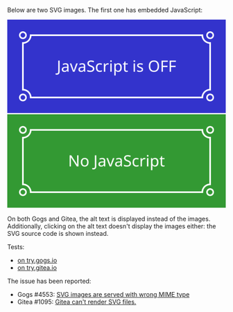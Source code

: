 Below are two SVG images. The first one has embedded JavaScript:

![This is the alt text of the first image.](image.svg)
![This is the alt text of the second image.](image-nojs.svg)

On both Gogs and Gitea, the alt text is displayed instead of the images.
Additionally, clicking on the alt text doesn't display the images
either: the SVG source code is shown instead.

Tests:

* [on try.gogs.io](https://try.gogs.io/edgar/test-svg-mime)
* [on try.gitea.io](https://try.gitea.io/edgar/test-svg-mine)

The issue has been reported:

* Gogs #4553: [SVG images are served with wrong MIME type](https://github.com/gogits/gogs/issues/4553)
* Gitea #1095: [Gitea can't render SVG files.](https://github.com/go-gitea/gitea/issues/1095)
